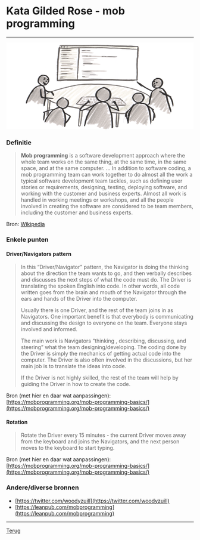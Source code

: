 # Kata Gilded Rose - mob programming
---

![Mob programming](mob_programming.png  "Mob programming")

### Definitie

>**Mob programming** is a software development approach where the whole team works on the same thing, at the same time, in the same space, and at the same computer.
...
>In addition to software coding, a mob programming team can work together to do almost all the work a typical software development team tackles, such as defining user stories or requirements, designing, testing, deploying software, and working with the customer and business experts. Almost all work is handled in working meetings or workshops, and all the people involved in creating the software are considered to be team members, including the customer and business experts.

Bron: [Wikipedia](https://en.wikipedia.org/wiki/Mob_programming)

### Enkele punten

#### Driver/Navigators pattern

>In this “Driver/Navigator” pattern, the Navigator is doing the thinking about the direction the team wants to go, and then verbally describes and discusses the next steps of what the code must do. The Driver is translating the spoken English into code. In other words, all code written goes from the brain and mouth of the Navigator through the ears and hands of the Driver into the computer.
>
>Usually there is one Driver, and the rest of the team joins in as Navigators. One important benefit is that everybody is communicating and discussing the design to everyone on the team. Everyone stays involved and informed.
>
>The main work is Navigators “thinking , describing, discussing, and steering” what the team designing/developing. The coding done by the Driver is simply the mechanics of getting actual code into the computer. The Driver is also often involved in the discussions, but her main job is to translate the ideas into code. 
>
>If the Driver is not highly skilled, the rest of the team will help by guiding the Driver in how to create the code.
>
Bron (met hier en daar wat aanpassingen): [https://mobprogramming.org/mob-programming-basics/](https://mobprogramming.org/mob-programming-basics/)

#### Rotation

>Rotate the Driver every 15 minutes - the current Driver moves away from the keyboard and joins the Navigators, and the next person moves to the keyboard to start typing.

Bron (met hier en daar wat aanpassingen): [https://mobprogramming.org/mob-programming-basics/](https://mobprogramming.org/mob-programming-basics/)

### Andere/diverse bronnen
- [https://twitter.com/woodyzuill](https://twitter.com/woodyzuill)
- [https://leanpub.com/mobprogramming](https://leanpub.com/mobprogramming)
***
[Terug](../README.md)
